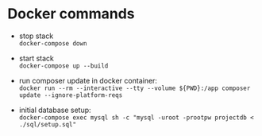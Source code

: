 # Docker commands

- stop stack  
`docker-compose down`

- start stack  
`docker-compose up --build`

- run composer update in docker container:  
`docker run --rm --interactive --tty --volume ${PWD}:/app composer update --ignore-platform-reqs`

- initial database setup:  
`docker-compose exec mysql sh -c "mysql -uroot -prootpw projectdb < ./sql/setup.sql"`

